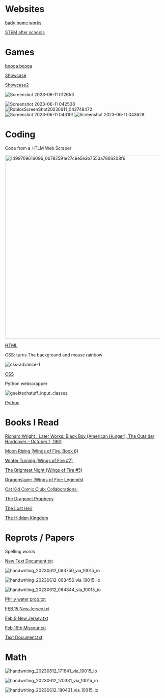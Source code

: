 # Websites

[bady home works](https://www.badyhomeworks.com/)

[STEM after schools](https://www.stemafterschools.info/)

# Games
[booga booga](https://www.roblox.com/games/13634201771/BOOGA-BOOGA-OVERHEAL)

[Showcase](https://www.roblox.com/games/4584230268/Mist)

[Showcase2](https://www.roblox.com/games/5326950832/Roblox-Realistic-Forest-Demo)



![Screenshot 2023-06-11 012653](https://github.com/itscomming/Websites/assets/4396254/cdf833d1-e083-4286-ac43-a376394f79e7)



![Screenshot 2023-06-11 042538](https://github.com/itscomming/Websites/assets/4396254/b9d03e2a-a02a-4986-923c-d818953af16c)
![RobloxScreenShot20230611_042748472](https://github.com/itscomming/Websites/assets/4396254/441c209d-c1cf-44b4-b7f6-c1b4e8b5b5f4)
![Screenshot 2023-06-11 043101](https://github.com/itscomming/Websites/assets/4396254/f51940ce-799a-46d2-81f8-bdbe5ccb9a3c)
![Screenshot 2023-06-11 043628](https://github.com/itscomming/Websites/assets/4396254/882ed10e-baeb-4baa-ac14-345e4758a8b9)


# Coding

 Code from a HTLM Web Scraper


<img width="595" alt="1499709616096_0b782591e27c9e5e3b7553a7806208f6" src="https://github.com/itscomming/Websites/assets/4396254/ead3f4f1-eb0d-4114-aa45-9d729e825b52">




[HTML](https://www.w3schools.com/html/)

CSS: turns The background and mouse rainbow 



![css-advance-1](https://github.com/itscomming/Websites/assets/4396254/fac972a0-b7f5-43a2-b5a9-c40276fc0294)


[CSS](https://www.w3schools.com/css/)


Python webscrapper


![geektechstuff_input_classes](https://github.com/itscomming/Websites/assets/4396254/d6accddb-7231-49dc-b59e-ca9d7bf2a80f)



[Python](https://www.python.org/)


# Books I Read
[Richard Wright : Later Works: Black Boy (American Hunger), The Outsider Hardcover – October 1, 1991](https://www.amazon.com/Richard-Wright-American-Hunger-Outsider/dp/0940450674)

[Moon Rising (Wings of Fire, Book 6)](https://www.amazon.com/Moon-Rising-Wings-Fire-Book/dp/0545685362)

[Winter Turning (Wings of Fire #7) ](https://www.amazon.com/Winter-Turning-Wings-Fire-Book/dp/0545685397/)

[The Brightest Night (Wings of Fire #5)](https://www.amazon.com/Wings-Fire-Book-Five-Brightest/dp/0545349273/)

[Dragonslayer (Wings of Fire: Legends)](https://www.amazon.com/Dragonslayer-Wings-Fire-Tui-Sutherland/dp/1338214616/)

[Cat Kid Comic Club: Collaborations:](https://www.amazon.com/Cat-Kid-Comic-Club-Collaborations/dp/1338846620/)

[The Dragonet Prophecy ](https://www.amazon.com/Wings-Fire-Book-One-Dragonet/dp/0545349230/)

[The Lost Heir](https://www.amazon.com/Lost-Heir-Wings-Fire/dp/1338883208/)

[The Hidden Kingdom](https://www.amazon.com/Hidden-Kingdom-Wings-Fire/dp/1338883216)






# Reprots / Papers


Spelling words

[New Text Document.txt](https://github.com/itscomming/Websites/files/11728802/New.Text.Document.txt)


![handwriting_20230612_063750_via_10015_io](https://github.com/itscomming/Websites/assets/4396254/7a7358d3-bd19-4b6e-bc7f-095aca882245)

![handwriting_20230612_063456_via_10015_io](https://github.com/itscomming/Websites/assets/4396254/56c1fa86-0b56-423d-921b-4a16094920dc)

![handwriting_20230612_064344_via_10015_io](https://github.com/itscomming/Websites/assets/4396254/7d1001f2-40eb-4ae2-8fa3-d3dd7920ae3d)


[Philly water prob.txt](https://github.com/itscomming/Websites/files/11714346/Philly.water.prob.txt)

[FEB.15.New.Jersey.txt](https://github.com/itscomming/Websites/files/11714380/FEB.15.New.Jersey.txt)

[Feb 9 New Jersey.txt](https://github.com/itscomming/Websites/files/11714396/Feb.9.New.Jersey.txt)

[Feb 16th Missour.txt](https://github.com/itscomming/Websites/files/11714391/Feb.16th.Missour.txt)

[Text Document.txt](https://github.com/itscomming/Websites/files/11714408/Text.Document.txt)

# Math
![handwriting_20230612_171641_via_10015_io](https://github.com/itscomming/Websites/assets/4396254/1e0ed692-5468-4648-aa08-145bf9e30d91)



![handwriting_20230612_170331_via_10015_io](https://github.com/itscomming/Websites/assets/4396254/e7269d60-6544-4304-9c03-6898b8db7960)


![handwriting_20230612_180431_via_10015_io](https://github.com/itscomming/Websites/assets/4396254/602a3939-148d-4a80-86cb-3f55491e9553)

